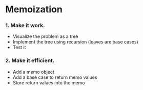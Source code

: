 # Memoization

### 1. Make it work.
- Visualize the problem as a tree
- Implement the tree using recursion (leaves are base cases)
- Test it

### 2. Make it efficient.
- Add a memo object
- Add a base case to return memo values
- Store return values into the memo